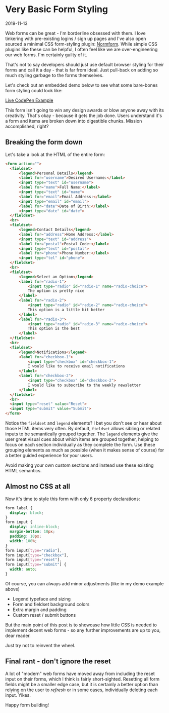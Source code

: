# Very Basic Form Styling

2019-11-13

Web forms can be great - I'm borderline obsessed with them. I love tinkering with pre-existing logins / sign up pages and I've also open sourced a minimal CSS form-styling plugin: [Normform](https://normform.netlify.com/). While simple CSS plugins like these can be helpful, I often feel like we are over-engineering our web forms. I'm certainly guilty of it.

That's not to say developers should just use default browser styling for their forms and call it a day - that is far from ideal. Just pull-back on adding so much styling garbage to the forms themselves.

Let's check out an embedded demo below to see what some bare-bones form styling could look like:

[Live CodePen Example](https://codepen.io/bradleytaunt/pen/oNwzvMa)

This form isn't going to win any design awards or blow anyone away with its creativity. That's okay - because it gets the job done. Users understand it's a form and items are broken down into digestible chunks. Mission accomplished, right?

## Breaking the form down

Let's take a look at the HTML of the entire form:

```html
<form action="">
  <fieldset>
      <legend>Personal Details</legend>
      <label for="username">Desired Username:</label>
      <input type="text" id="username">
      <label for="name">Full Name:</label>
      <input type="text" id="name">
      <label for="email">Email Address:</label>
      <input type="email" id="email">
      <label for="date">Date of Birth:</label>
      <input type="date" id="date">
  </fieldset>
  <br>
  <fieldset>
      <legend>Contact Details</legend>
      <label for="address">Home Address:</label>
      <input type="text" id="address">
      <label for="postal">Postal Code:</label>
      <input type="text" id="postal">
      <label for="phone">Phone Number:</label>
      <input type="tel" id="phone">
  </fieldset>
  <br>
  <fieldset>
      <legend>Select an Option</legend>
      <label for="radio-1">
          <input type="radio" id="radio-1" name="radio-choice">
          The option is pretty nice
      </label>
      <label for="radio-2">
          <input type="radio" id="radio-2" name="radio-choice">
          This option is a little bit better
      </label>
      <label for="radio-3">
          <input type="radio" id="radio-3" name="radio-choice">
          This option is the best
      </label>
  </fieldset>
  <br>
  <fieldset>
      <legend>Notifications</legend>
      <label for="checkbox-1">
          <input type="checkbox" id="checkbox-1">
          I would like to receive email notifications
      </label>
      <label for="checkbox-2">
          <input type="checkbox" id="checkbox-2">
          I would like to subscribe to the weekly newsletter
      </label>
  </fieldset>
  <br>
  <input type="reset" value="Reset">
  <input type="submit" value="Submit">
</form>
```

Notice the `fieldset` and `legend` elements? I bet you don't see or hear about those HTML items very often. By default, `fieldset` allows sibling or related inputs to be semantically grouped together. The `legend` elements give the user great visual cues about which items are grouped together, helping to focus on each section individually as they complete the form. Use these grouping elements as much as possible (when it makes sense of course) for a better guided experience for your users. 

Avoid making your own custom sections and instead use these existing HTML semantics.

## Almost no CSS at all

Now it's time to style this form with only 6 property declarations:

```css
form label {
  display: block;
}
form input {
  display: inline-block;
  margin-bottom: 10px;
  padding: 10px;
  width: 100%;
}
form input[type="radio"],
form input[type="checkbox"],
form input[type="reset"],
form input[type="submit"] {
  width: auto;
}
```

Of course, you can always add minor adjustments (like in my demo example above)

- Legend typeface and sizing
- Form and fieldset background colors
- Extra margin and padding
- Custom reset / submit buttons

But the main point of this post is to showcase how little CSS is needed to implement decent web forms - so any further improvements are up to you, dear reader. 

Just try not to reinvent the wheel.

## Final rant - don't ignore the reset

A lot of "modern" web forms have moved away from including the reset input on their forms, which I think is fairly short-sighted. Resetting all form fields might be a smaller edge case, but it is certainly a better option than relying on the user to <i>refresh</i> or in some cases, individually deleting each input. Yikes.

Happy form building!
